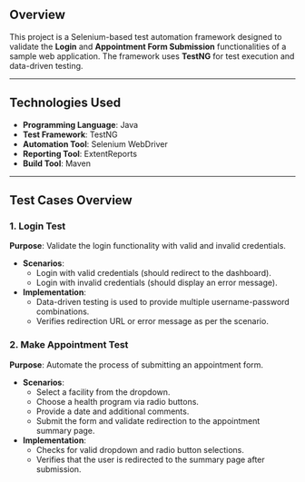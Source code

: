 ## Overview 

This project is a Selenium-based test automation framework designed to validate the **Login** and **Appointment Form Submission** functionalities of a sample web application. The framework uses **TestNG** for test execution and data-driven testing.

---

## Technologies Used  
- **Programming Language**: Java  
- **Test Framework**: TestNG  
- **Automation Tool**: Selenium WebDriver  
- **Reporting Tool**: ExtentReports  
- **Build Tool**: Maven  

---

## Test Cases Overview  
### 1. **Login Test**  
**Purpose**: Validate the login functionality with valid and invalid credentials.  
- **Scenarios**:  
  - Login with valid credentials (should redirect to the dashboard).  
  - Login with invalid credentials (should display an error message).  
- **Implementation**:  
  - Data-driven testing is used to provide multiple username-password combinations.  
  - Verifies redirection URL or error message as per the scenario.  

### 2. **Make Appointment Test**  
**Purpose**: Automate the process of submitting an appointment form.  
- **Scenarios**:  
  - Select a facility from the dropdown.  
  - Choose a health program via radio buttons.  
  - Provide a date and additional comments.  
  - Submit the form and validate redirection to the appointment summary page.  
- **Implementation**:  
  - Checks for valid dropdown and radio button selections.  
  - Verifies that the user is redirected to the summary page after submission.  


